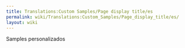 ```yaml
---
title: Translations:Custom Samples/Page display title/es
permalink: wiki/Translations:Custom_Samples/Page_display_title/es/
layout: wiki
---
```


Samples personalizados

